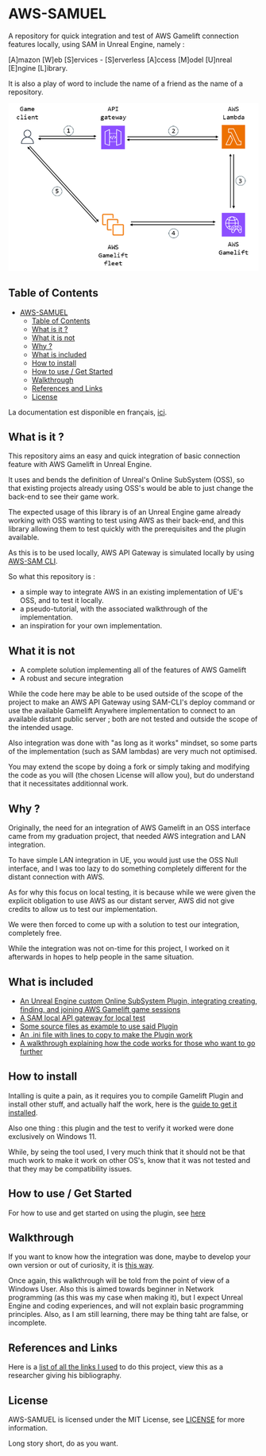 # AWS-SAMUEL

A repository for quick integration and test of AWS Gamelift connection features locally, using SAM in Unreal Engine, namely :

[A]mazon [W]eb [S]ervices - [S]erverless [A]ccess [M]odel [U]nreal [E]ngine [L]ibrary.

It is also a play of word to include the name of a friend as the name of a repository.

![Illustration](Documentation/Media/stripped-out-multiplayer-session-based-game-hosting-on-aws.png)

## Table of Contents

- [AWS-SAMUEL](#aws-samuel)
  - [Table of Contents](#table-of-contents)
  - [What is it ?](#what-is-it-)
  - [What it is not](#what-it-is-not)
  - [Why ?](#why-)
  - [What is included](#what-is-included)
  - [How to install](#how-to-install)
  - [How to use / Get Started](#how-to-use--get-started)
  - [Walkthrough](#walkthrough)
  - [References and Links](#references-and-links)
  - [License](#license)

La documentation est disponible en français, [ici](Documentation/FR/README.md).

## What is it ?

This repository aims an easy and quick integration of basic connection feature with AWS Gamelift in Unreal Engine.

It uses and bends the definition of Unreal's Online SubSystem (OSS), so that existing projects already using OSS's would be able to just change the back-end to see their game work.

The expected usage of this library is of an Unreal Engine game already working with OSS wanting to test using AWS as their back-end, and this library allowing them to test quickly with the prerequisites and the plugin available.

As this is to be used locally, AWS API Gateway is simulated locally by using [AWS-SAM CLI](https://github.com/aws/aws-sam-cli).

So what this repository is :

- a simple way to integrate AWS in an existing implementation of UE's OSS, and to test it locally.
- a pseudo-tutorial, with the associated walkthrough of the implementation.
- an inspiration for your own implementation.

## What it is not

- A complete solution implementing all of the features of AWS Gamelift
- A robust and secure integration

While the code here may be able to be used outside of the scope of the project to make an AWS API Gateway using SAM-CLI's deploy command or use the available Gamelift Anywhere implementation to connect to an available distant public server ; both are not tested and outside the scope of the intended usage.

Also integration was done with "as long as it works" mindset, so some parts of the implementation (such as SAM lambdas) are very much not optimised.

You may extend the scope by doing a fork or simply taking and modifying the code as you will (the chosen License will allow you), but do understand that it necessitates additionnal work.

## Why ?

Originally, the need for an integration of AWS Gamelift in an OSS interface came from my graduation project, that needed AWS integration and LAN integration.

To have simple LAN integration in UE, you would just use the OSS Null interface, and I was too lazy to do something completely different for the distant connection with AWS.

As for why this focus on local testing, it is because while we were given the explicit obligation to use AWS as our distant server, AWS did not give credits to allow us to test our implementation.

We were then forced to come up with a solution to test our integration, completely free.

While the integration was not on-time for this project, I worked on it afterwards in hopes to help people in the same situation.

## What is included

- [An Unreal Engine custom Online SubSystem Plugin, integrating creating, finding, and joining AWS Gamelift game sessions](Plugins/AWSOSS/)
- [A SAM local API gateway for local test](Plugins/AWSOSS/SAM/)
- [Some source files as example to use said Plugin](Source/)
- [An .ini file with lines to copy to make the Plugin work](Config/DefaultEngine.ini)
- [A walkthrough explaining how the code works for those who want to go further](#walkthrough)

## How to install

Intalling is quite a pain, as it requires you to compile Gamelift Plugin and install other stuff, and actually half the work, here is the [guide to get it installed](Documentation/Install/Prerequisites.md).

Also one thing : this plugin and the test to verify it worked were done exclusively on Windows 11.

While, by seing the tool used, I very much think that it should not be that much work to make it work on other OS's, know that it was not tested and that they may be compatibility issues.

## How to use / Get Started

For how to use and get started on using the plugin, see [here](Documentation/Usage/Configuration.md)

## Walkthrough

If you want to know how the integration was done, maybe to develop your own version or out of curiosity, it is [this way](Documentation/Walkthrough/Design.md).

Once again, this walkthrough will be told from the point of view of a Windows User.
Also this is aimed towards beginner in Network programming (as this was my case when making it), but I expect Unreal Engine and coding experiences, and will not explain basic programming principles.
Also, as I am still learning, there may be thing taht are false, or incomplete.

## References and Links

Here is a [list of all the links I used](Documentation/References.md) to do this project, view this as a researcher giving his bibliography.

## License

AWS-SAMUEL is licensed under the MIT License, see [LICENSE](LICENSE) for more information.

Long story short, do as you want.

